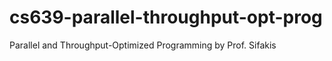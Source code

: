 # cs639-parallel-throughput-opt-prog
Parallel and Throughput-Optimized Programming by Prof. Sifakis
